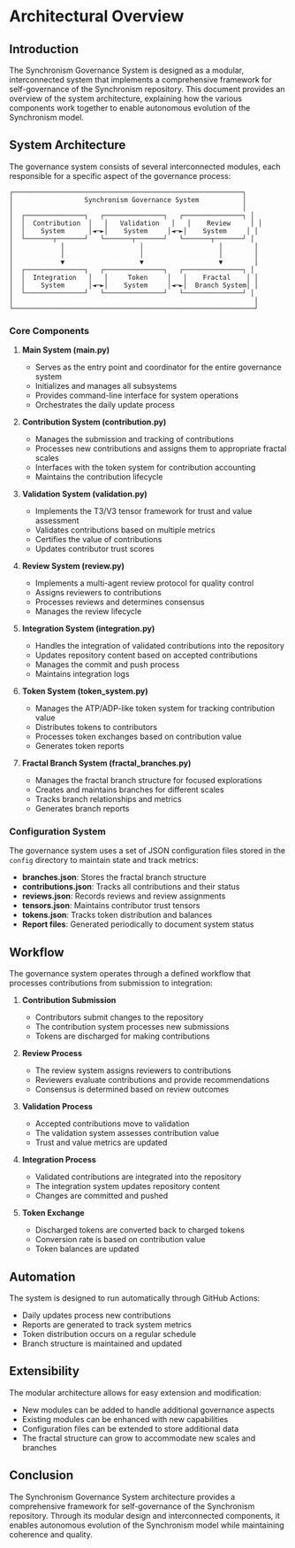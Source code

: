 # Architectural Overview

## Introduction

The Synchronism Governance System is designed as a modular, interconnected system that implements a comprehensive framework for self-governance of the Synchronism repository. This document provides an overview of the system architecture, explaining how the various components work together to enable autonomous evolution of the Synchronism model.

## System Architecture

The governance system consists of several interconnected modules, each responsible for a specific aspect of the governance process:

```ascii
┌──────────────────────────────────────────────────────────┐
│                  Synchronism Governance System           │
│                                                          │
│  ┌───────────────┐   ┌───────────────┐   ┌───────────────┐ │
│  │  Contribution  │   │   Validation   │   │    Review     │ │
│  │    System      │◄─►│    System     │◄─►│    System     │ │
│  └───────┬───────┘   └───────┬───────┘   └───────┬───────┘ │
│            │                   │                   │        │
│            │                   │                   │        │
│            ▼                   ▼                   ▼        │
│  ┌───────────────┐   ┌───────────────┐   ┌───────────────┐ │
│  │  Integration   │   │     Token     │   │    Fractal    │ │
│  │    System      │◄─►│    System     │◄─►│  Branch System│ │
│  └───────────────┘   └───────────────┘   └───────────────┘ │
│                                                             │
└─────────────────────────────────────────────────────────────┘
```

### Core Components

1. **Main System (main.py)**
   - Serves as the entry point and coordinator for the entire governance system
   - Initializes and manages all subsystems
   - Provides command-line interface for system operations
   - Orchestrates the daily update process

2. **Contribution System (contribution.py)**
   - Manages the submission and tracking of contributions
   - Processes new contributions and assigns them to appropriate fractal scales
   - Interfaces with the token system for contribution accounting
   - Maintains the contribution lifecycle

3. **Validation System (validation.py)**
   - Implements the T3/V3 tensor framework for trust and value assessment
   - Validates contributions based on multiple metrics
   - Certifies the value of contributions
   - Updates contributor trust scores

4. **Review System (review.py)**
   - Implements a multi-agent review protocol for quality control
   - Assigns reviewers to contributions
   - Processes reviews and determines consensus
   - Manages the review lifecycle

5. **Integration System (integration.py)**
   - Handles the integration of validated contributions into the repository
   - Updates repository content based on accepted contributions
   - Manages the commit and push process
   - Maintains integration logs

6. **Token System (token_system.py)**
   - Manages the ATP/ADP-like token system for tracking contribution value
   - Distributes tokens to contributors
   - Processes token exchanges based on contribution value
   - Generates token reports

7. **Fractal Branch System (fractal_branches.py)**
   - Manages the fractal branch structure for focused explorations
   - Creates and maintains branches for different scales
   - Tracks branch relationships and metrics
   - Generates branch reports

### Configuration System

The governance system uses a set of JSON configuration files stored in the `config` directory to maintain state and track metrics:

- **branches.json**: Stores the fractal branch structure
- **contributions.json**: Tracks all contributions and their status
- **reviews.json**: Records reviews and review assignments
- **tensors.json**: Maintains contributor trust tensors
- **tokens.json**: Tracks token distribution and balances
- **Report files**: Generated periodically to document system status

## Workflow

The governance system operates through a defined workflow that processes contributions from submission to integration:

1. **Contribution Submission**
   - Contributors submit changes to the repository
   - The contribution system processes new submissions
   - Tokens are discharged for making contributions

2. **Review Process**
   - The review system assigns reviewers to contributions
   - Reviewers evaluate contributions and provide recommendations
   - Consensus is determined based on review outcomes

3. **Validation Process**
   - Accepted contributions move to validation
   - The validation system assesses contribution value
   - Trust and value metrics are updated

4. **Integration Process**
   - Validated contributions are integrated into the repository
   - The integration system updates repository content
   - Changes are committed and pushed

5. **Token Exchange**
   - Discharged tokens are converted back to charged tokens
   - Conversion rate is based on contribution value
   - Token balances are updated

## Automation

The system is designed to run automatically through GitHub Actions:

- Daily updates process new contributions
- Reports are generated to track system metrics
- Token distribution occurs on a regular schedule
- Branch structure is maintained and updated

## Extensibility

The modular architecture allows for easy extension and modification:

- New modules can be added to handle additional governance aspects
- Existing modules can be enhanced with new capabilities
- Configuration files can be extended to store additional data
- The fractal structure can grow to accommodate new scales and branches

## Conclusion

The Synchronism Governance System architecture provides a comprehensive framework for self-governance of the Synchronism repository. Through its modular design and interconnected components, it enables autonomous evolution of the Synchronism model while maintaining coherence and quality.
